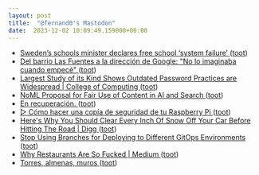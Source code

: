 ```yaml
---
layout: post
title:  "@fernand0's Mastodon"
date:  2023-12-02 10:09:49.159000+00:00
---
```

*  [Sweden’s schools minister declares free school ‘system failure’ ](https://www.theguardian.com/world/2023/nov/10/swedens-schools-minister-declares-free-school-system-failur) ([toot](https://mastodon.social/@fernand0/111510276614193371))
*  [Del barrio Las Fuentes a la dirección de Google: "No lo imaginaba cuando empecé" ](https://www.elperiodicodearagon.com/aragon/2023/11/27/oportunidad-abierto-puerta-siguiente-95125307.htm) ([toot](https://mastodon.social/@fernand0/111510181598844853))
*  [Largest Study of its Kind Shows Outdated Password Practices are Widespread \| College of Computing ](https://www.cc.gatech.edu/news/largest-study-its-kind-shows-outdated-password-practices-are-widesprea) ([toot](https://mastodon.social/@fernand0/111508362193118988))
*  [NoML Proposal for Fair Use of Content in AI and Search ](https://blog.mojeek.com/2023/10/noml-proposal-and-open-letter.htm) ([toot](https://mastodon.social/@fernand0/111506609471310633))
*  [En recuperación. ](https://avecesunafoto.wordpress.com/2023/12/01/en-recuperacion-2) ([toot](https://mastodon.social/@fernand0/111506572945930806))
*  [▷ Cómo hacer una copía de seguridad de tu Raspberry Pi ](https://descubrearduino.com/copia-de-seguridad-raspberry-pi) ([toot](https://mastodon.social/@fernand0/111506251373774638))
*  [Here's Why You Should Clear Every Inch Of Snow Off Your Car Before Hitting The Road \| Digg ](https://digg.com/cars/link/this-is-why-you-should-clear-off-every-inch-of-snow-on-your-car-before-hitting-the-road-wsZ8aCqpr) ([toot](https://mastodon.social/@fernand0/111506077140429779))
*  [Stop Using Branches for Deploying to Different GitOps Environments  ](https://medium.com/containers-101/stop-using-branches-for-deploying-to-different-gitops-environments-7111d0632402) ([toot](https://mastodon.social/@fernand0/111505842286512000))
*  [Why Restaurants Are So Fucked \| Medium ](https://joelleparenteau.medium.com/why-are-restaurants-so-fucked-ca07c462474) ([toot](https://mastodon.social/@fernand0/111505135100969113))
*  [Torres, almenas, muros ](https://www.flickr.com/photos/fernand0/53339682094) ([toot](https://mastodon.social/@fernand0/111504923583003705))
